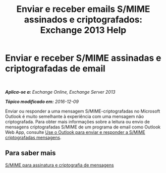 ﻿---
title: 'Enviar e receber emails S/MIME assinados e criptografados: Exchange 2013 Help'
TOCTitle: Enviar e receber S/MIME assinadas e criptografadas de email
ms:assetid: 1ce37ada-0a80-4b47-8611-d008979589ff
ms:mtpsurl: https://technet.microsoft.com/pt-br/library/Dn626157(v=EXCHG.150)
ms:contentKeyID: 61212691
ms.date: 05/22/2018
mtps_version: v=EXCHG.150
ms.translationtype: MT
---

# Enviar e receber S/MIME assinadas e criptografadas de email

 

_**Aplica-se a:** Exchange Online, Exchange Server 2013_

_**Tópico modificado em:** 2016-12-09_

Enviar ou responder a uma mensagem S/MIME-criptografadas no Microsoft Outlook é muito semelhante à experiência com uma mensagem não criptografada. Para obter mais informações sobre a leitura ou envio de mensagens criptografadas S/MIME de um programa de email como Outlook Web App, consulte [Use o Outlook para enviar e responder a S/MIME criptografadas mensagens](https://go.microsoft.com/fwlink/p/?linkid=392520).

## Para saber mais

[S/MIME para assinatura e criptografia de mensagens](s-mime-for-message-signing-and-encryption-exchange-2013-help.md)

